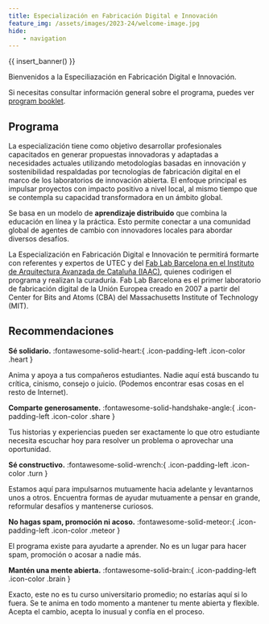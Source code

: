 ```yaml
---
title: Especialización en Fabricación Digital e Innovación 
feature_img: /assets/images/2023-24/welcome-image.jpg
hide:
    - navigation
---
```


{{ insert_banner() }}


Bienvenidos a la Especiliazación en Fabricación Digital e Innovación. 

Si necesitas consultar información general sobre el programa, puedes ver [program booklet](https://utec.edu.uy/uploads/plan/aae9141ec11a54d8a37697a357b1e167f51bf041.pdf).


## Programa

La especialización tiene como objetivo desarrollar profesionales capacitados en generar propuestas innovadoras y adaptadas a necesidades actuales utilizando metodologías basadas en innovación y sostenibilidad respaldadas por tecnologías de fabricación digital en el marco de los laboratorios de innovación abierta. El enfoque principal es impulsar proyectos con impacto positivo a nivel local, al mismo tiempo que se contempla su capacidad transformadora en un ámbito global.

Se basa en un modelo de **aprendizaje distribuido** que combina la educación en línea y la práctica. Esto permite conectar a una comunidad global de agentes de cambio con innovadores locales para abordar diversos desafíos.

La Especialización en Fabricación Digital e Innovación te permitirá formarte con referentes y expertos de UTEC y del [Fab Lab Barcelona en el Instituto de Arquitectura Avanzada de Cataluña (IAAC)](https://fablabbcn.org/), quienes codirigen el programa y realizan la curaduría. Fab Lab Barcelona es el primer laboratorio de fabricación digital de la Unión Europea creado en 2007 a partir del Center for Bits and Atoms (CBA) del Massachusetts Institute of Technology (MIT).

<!--<div class="highlight-section overview-page">
    <div class="highlight-block">
        <div class="icon-highlight-container">
        <svg class="icon-highlight" xmlns="http://www.w3.org/2000/svg" viewBox="0 0 576 512"><!--! Font Awesome Free 6.4.2 by @fontawesome - https://fontawesome.com License - https://fontawesome.com/license/free (Icons: CC BY 4.0, Fonts: SIL OFL 1.1, Code: MIT License) Copyright 2023 Fonticons, Inc. <path d="M9.4 86.6c-12.5-12.5-12.5-32.7 0-45.2s32.8-12.5 45.3 0l192 192c12.5 12.5 12.5 32.8 0 45.3l-192 192c-12.5 12.5-32.8 12.5-45.3 0s-12.5-32.8 0-45.3L178.7 256 9.4 86.6zM256 416h288c17.7 0 32 14.3 32 32s-14.3 32-32 32H256c-17.7 0-32-14.3-32-32s14.3-32 32-32z"/></svg>
        </div>
        <div class="highlight-text">
            <h3>Instrumentation</h3>
            <p>Students learn a modular set of maker skills and tools and how these can be used in the design process to translate their ideas into prototypes and prototypes into products. Skills include coding, digital fabrication, hardware design, synthetic biology, and computational thinking.</p>
        </div>
    </div>
    <div class="highlight-block">
        <div class="icon-highlight-container">
            <svg class="icon-highlight" xmlns="http://www.w3.org/2000/svg" viewBox="0 0 512 512"><!--! Font Awesome Free 6.4.2 by @fontawesome - https://fontawesome.com License - https://fontawesome.com/license/free (Icons: CC BY 4.0, Fonts: SIL OFL 1.1, Code: MIT License) Copyright 2023 Fonticons, Inc. <path d="M416 208c0 45.9-14.9 88.3-40 122.7l126.6 126.7c12.5 12.5 12.5 32.8 0 45.3s-32.8 12.5-45.3 0L330.7 376c-34.4 25.2-76.8 40-122.7 40C93.1 416 0 322.9 0 208S93.1 0 208 0s208 93.1 208 208zM208 352a144 144 0 1 0 0-288 144 144 0 1 0 0 288z"/></svg>
        </div>
        <div class="highlight-text">
            <h3>Exploration</h3>
            <p>Students are exposed to a set of technologies and sociocultural phenomena that have the capacity to disrupt our present understanding of society, industry and the economy. Technologies include Artificial Intelligence, Blockchain and Distributed Ledger Technologies.</p>
        </div>
    </div>
    <div class="highlight-block">
        <div class="icon-highlight-container">
            <svg class="icon-highlight" xmlns="http://www.w3.org/2000/svg" viewBox="0 0 384 512"><!--! Font Awesome Free 6.4.2 by @fontawesome - https://fontawesome.com License - https://fontawesome.com/license/free (Icons: CC BY 4.0, Fonts: SIL OFL 1.1, Code: MIT License) Copyright 2023 Fonticons, Inc. <path d="M297.2 248.9c14.4-20.6 22.8-45.7 22.8-72.9 0-70.7-57.3-128-128-128S64 105.3 64 176c0 27.2 8.4 52.3 22.8 72.9 3.7 5.3 8.1 11.3 12.8 17.7 12.9 17.7 28.3 38.9 39.8 59.8 10.4 19 15.7 38.8 18.3 57.5H109c-2.2-12-5.9-23.7-11.8-34.5-9.9-18-22.2-34.9-34.5-51.8-5.2-7.1-10.4-14.2-15.4-21.4C27.6 247.9 16 213.3 16 176 16 78.8 94.8 0 192 0s176 78.8 176 176c0 37.3-11.6 71.9-31.4 100.3-5 7.2-10.2 14.3-15.4 21.4-12.3 16.8-24.6 33.7-34.5 51.8-5.9 10.8-9.6 22.5-11.8 34.5h-48.5c2.6-18.7 7.9-38.6 18.3-57.5 11.5-20.9 26.9-42.1 39.8-59.8 4.7-6.4 9-12.4 12.7-17.7zM192 128c-26.5 0-48 21.5-48 48 0 8.8-7.2 16-16 16s-16-7.2-16-16c0-44.2 35.8-80 80-80 8.8 0 16 7.2 16 16s-7.2 16-16 16zm0 384c-44.2 0-80-35.8-80-80v-16h160v16c0 44.2-35.8 80-80 80z"/></svg>
        </div>
        <div class="highlight-text">
            <h3>Reflection</h3>
            <p>Students are supported through individual and group reflection sessions to develop their own identity and skill set, knowledge and attitude as designers. A series of presentations and visits from key professionals helps make students aware about how their thinking, making, interests and values differ from others.</p>
        </div>
    </div>
    <div class="highlight-block">
        <div class="icon-highlight-container">
            <svg class="icon-highlight" xmlns="http://www.w3.org/2000/svg" viewBox="0 0 512 512"><!--! Font Awesome Free 6.4.2 by @fontawesome - https://fontawesome.com License - https://fontawesome.com/license/free (Icons: CC BY 4.0, Fonts: SIL OFL 1.1, Code: MIT License) Copyright 2023 Fonticons, Inc. <path d="M342.6 9.4c-12.5-12.5-32.8-12.5-45.3 0s-12.5 32.8 0 45.3l9.4 9.4L28.1 342.6C10.1 360.6 0 385 0 410.5v5.5c0 53 43 96 96 96h5.5c25.5 0 49.9-10.1 67.9-28.1L448 205.3l9.4 9.4c12.5 12.5 32.8 12.5 45.3 0s12.5-32.8 0-45.3l-32-32-96-96-32-32zM205.3 256 352 109.3l50.7 50.7-96 96H205.3z"/></svg>
        </div>
        <div class="highlight-text">
            <h3>Application</h3>
            <p>Students create design responses to explore their curiosities through innovation. They are encouraged to be creative and follow a culture of making where prototyping acts as a generator of knowledge and experimentation is crucial for problem solving.</p>
        </div>
    </div>
</div>-->

## Recommendaciones

**Sé solidario.** :fontawesome-solid-heart:{ .icon-padding-left .icon-color .heart }

Anima y apoya a tus compañeros estudiantes. Nadie aquí está buscando tu crítica, cinismo, consejo o juicio. (Podemos encontrar esas cosas en el resto de Internet).

**Comparte generosamente.** :fontawesome-solid-handshake-angle:{ .icon-padding-left .icon-color .share }

Tus historias y experiencias pueden ser exactamente lo que otro estudiante necesita escuchar hoy para resolver un problema o aprovechar una oportunidad.

**Sé constructivo.** :fontawesome-solid-wrench:{ .icon-padding-left .icon-color .turn }

Estamos aquí para impulsarnos mutuamente hacia adelante y levantarnos unos a otros. Encuentra formas de ayudar mutuamente a pensar en grande, reformular desafíos y mantenerse curiosos.

**No hagas spam, promoción ni acoso.** :fontawesome-solid-meteor:{ .icon-padding-left .icon-color .meteor }

El programa existe para ayudarte a aprender. No es un lugar para hacer spam, promoción o acosar a nadie más.

**Mantén una mente abierta.** :fontawesome-solid-brain:{ .icon-padding-left .icon-color .brain }

Exacto, este no es tu curso universitario promedio; no estarías aquí si lo fuera. Se te anima en todo momento a mantener tu mente abierta y flexible. Acepta el cambio, acepta lo inusual y confía en el proceso.